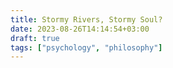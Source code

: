 ```yaml
---
title: Stormy Rivers, Stormy Soul?
date: 2023-08-26T14:14:54+03:00
draft: true
tags: ["psychology", "philosophy"]
---
```


